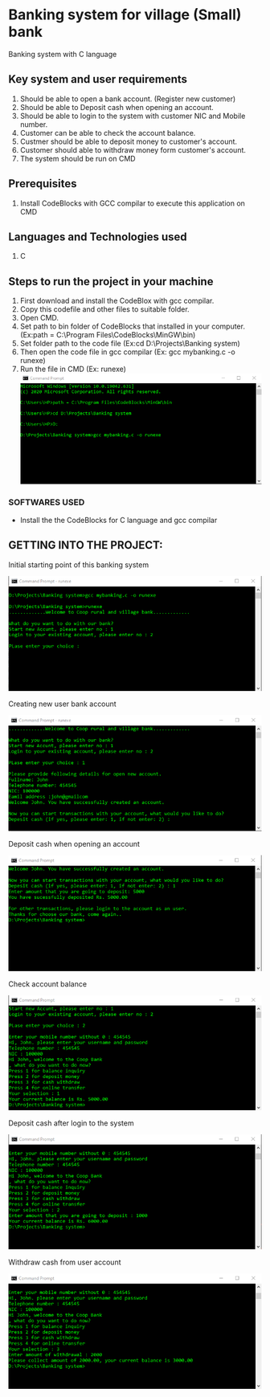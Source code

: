 # Banking system for village (Small) bank
Banking system with C language

## Key system and user requirements

1. Should be able to open a bank account. (Register new customer)
2. Should be able to Deposit cash when opening an account.
3. Should be able to login to the system with customer NIC and Mobile number.
4. Customer can be able to check the account balance.
5. Custmer should be able to deposit money to customer's account.  
6. Customer should able to withdraw money form customer's account. 
7. The system should be run on CMD

## Prerequisites
1. Install CodeBlocks with GCC compilar to execute this application on CMD 

## Languages and Technologies used
1. C

## Steps to run the project in your machine
1. First download and install the CodeBlox with gcc compilar.
2. Copy this codefile and other files to suitable folder.
3. Open CMD.
4. Set path to bin folder of CodeBlocks that installed in your computer.
(Ex:path = C:\Program Files\CodeBlocks\MinGW\bin)
5. Set folder path to the code file
(Ex:cd D:\Projects\Banking system)
6. Then open the code file in gcc compilar
(Ex: gcc mybanking.c -o runexe)
7. Run the file in CMD
(Ex: runexe)  
![image](https://github.com/kaveesh222/Banking-system/blob/main/Banking%20system/Images/01.png)

### SOFTWARES USED
  - Install the the CodeBlocks for C language and gcc compilar 

## GETTING INTO THE PROJECT:
Initial starting point of this banking system

![image](https://github.com/kaveesh222/Banking-system/blob/main/Banking%20system/Images/02.png)

Creating new user bank account 

![image](https://github.com/kaveesh222/Banking-system/blob/main/Banking%20system/Images/03.png)

Deposit cash when opening an account

![image](https://github.com/kaveesh222/Banking-system/blob/main/Banking%20system/Images/04.png)

Check account balance

![image](https://github.com/kaveesh222/Banking-system/blob/main/Banking%20system/Images/05.png)

Deposit cash after login to the system

![image](https://github.com/kaveesh222/Banking-system/blob/main/Banking%20system/Images/06.png)

Withdraw cash from user account

![image](https://github.com/kaveesh222/Banking-system/blob/main/Banking%20system/Images/07.png)
